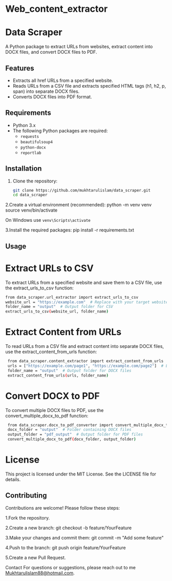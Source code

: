 # Web_content_extractor

# Data Scraper

A Python package to extract URLs from websites, extract content into DOCX files, and convert DOCX files to PDF.

## Features

- Extracts all href URLs from a specified website.
- Reads URLs from a CSV file and extracts specified HTML tags (h1, h2, p, span) into separate DOCX files.
- Converts DOCX files into PDF format.

## Requirements

- Python 3.x
- The following Python packages are required:
  - `requests`
  - `beautifulsoup4`
  - `python-docx`
  - `reportlab`

## Installation

1. Clone the repository:
   ```bash
   git clone https://github.com/mukhtarulislam/data_scraper.git
   cd data_scraper


2.Create a virtual environment (recommended):
python -m venv venv
source venv/bin/activate  

On Windows use 
`venv\Scripts\activate`

3.Install the required packages:
pip install -r requirements.txt



## Usage

# Extract URLs to CSV
To extract URLs from a specified website and save them to a CSV file, use the extract_urls_to_csv function:
  ```bash
  from data_scraper.url_extractor import extract_urls_to_csv
  website_url = "https://example.com"  # Replace with your target website
  folder_name = "output"  # Output folder for CSV
  extract_urls_to_csv(website_url, folder_name)
```

# Extract Content from URLs
To read URLs from a CSV file and extract content into separate DOCX files, use the extract_content_from_urls function:
 ```bash
  from data_scraper.content_extractor import extract_content_from_urls
  urls = ["https://example.com/page1", "https://example.com/page2"]  # List of URLs
  folder_name = "output"  # Output folder for DOCX files
  extract_content_from_urls(urls, folder_name)
```
# Convert DOCX to PDF
To convert multiple DOCX files to PDF, use the convert_multiple_docx_to_pdf function:
```bash
 from data_scraper.docx_to_pdf_converter import convert_multiple_docx_to_pdf
 docx_folder = "output"  # Folder containing DOCX files
 output_folder = "pdf_output"  # Output folder for PDF files
 convert_multiple_docx_to_pdf(docx_folder, output_folder)
```
# License
This project is licensed under the MIT License. See the LICENSE file for details.


## Contributing
Contributions are welcome! Please follow these steps:

1.Fork the repository.

2.Create a new branch:
  git checkout -b feature/YourFeature
  
3.Make your changes and commit them:
  git commit -m "Add some feature"

4.Push to the branch:
  git push origin feature/YourFeature
  
5.Create a new Pull Request.

Contact
For questions or suggestions, please reach out to me Mukhtarulislam88@hotmail.com.
